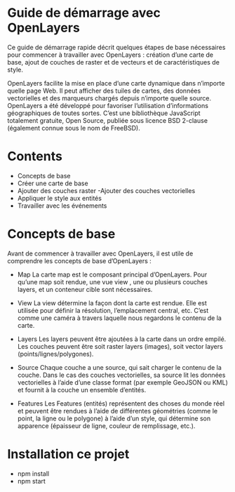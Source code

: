 
# Guide de démarrage avec OpenLayers
Ce guide de démarrage rapide décrit quelques étapes de base nécessaires pour commencer à travailler avec OpenLayers : création d’une carte de base, ajout de couches de raster et de vecteurs et de caractéristiques de style.

OpenLayers facilite la mise en place d’une carte dynamique dans n’importe quelle page Web. Il peut afficher des tuiles de cartes, des données vectorielles et des marqueurs chargés depuis n’importe quelle source. OpenLayers a été développé pour favoriser l’utilisation d’informations géographiques de toutes sortes. C’est une bibliothèque JavaScript totalement gratuite, Open Source, publiée sous licence BSD 2-clause (également connue sous le nom de FreeBSD).
# Contents

- Concepts de base
- Créer une carte de base
- Ajouter des couches raster
 -Ajouter des couches vectorielles
- Appliquer le style aux entités
- Travailler avec les événements
# Concepts de base
Avant de commencer à travailler avec OpenLayers, il est utile de comprendre les concepts de base d’OpenLayers :

- Map
La carte map est le composant principal d’OpenLayers. Pour qu’une map soit rendue, une vue view , une ou plusieurs couches layers, et un conteneur cible sont nécessaires.

- View
La view détermine la façon dont la carte est rendue. Elle est utilisée pour définir la résolution, l’emplacement central, etc. C’est comme une caméra à travers laquelle nous regardons le contenu de la carte.

- Layers
Les layers peuvent être ajoutées à la carte dans un ordre empilé. Les couches peuvent être soit raster layers (images), soit vector layers (points/lignes/polygones).

- Source
Chaque couche a une source, qui sait charger le contenu de la couche. Dans le cas des couches vectorielles, sa source lit les données vectorielles à l’aide d’une classe format (par exemple GeoJSON ou KML) et fournit à la couche un ensemble d’entités.

- Features
Les Features (entités) représentent des choses du monde réel et peuvent être rendues à l’aide de différentes géométries (comme le point, la ligne ou le polygone) à l’aide d’un style, qui détermine son apparence (épaisseur de ligne, couleur de remplissage, etc.).
# Installation ce projet
- npm install
- npm start
